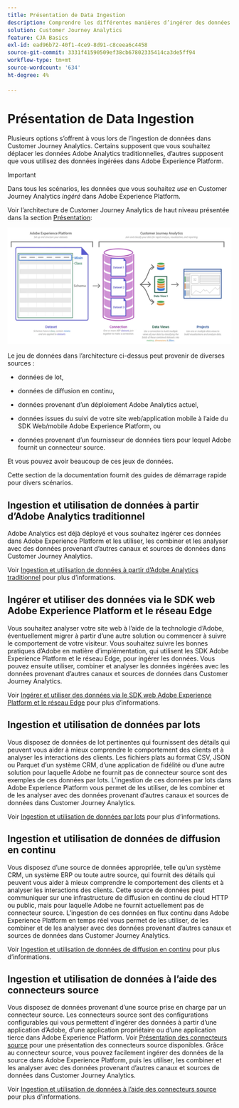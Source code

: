 ```yaml
---
title: Présentation de Data Ingestion
description: Comprendre les différentes manières d’ingérer des données dans Customer Journey Analytics
solution: Customer Journey Analytics
feature: CJA Basics
exl-id: ead96b72-40f1-4ce9-8d91-c8ceea6c4458
source-git-commit: 3331f41590509ef38cb67802335414ca3de5ff94
workflow-type: tm+mt
source-wordcount: '634'
ht-degree: 4%

---
```


# Présentation de Data Ingestion

Plusieurs options s’offrent à vous lors de l’ingestion de données dans Customer Journey Analytics. Certains supposent que vous souhaitez déplacer les données Adobe Analytics traditionnelles, d’autres supposent que vous utilisez des données ingérées dans Adobe Experience Platform.

>[!IMPORTANT]
>
>Dans tous les scénarios, les données que vous souhaitez _use_ en Customer Journey Analytics _ingéré_ dans Adobe Experience Platform.


Voir l’architecture de Customer Journey Analytics de haut niveau présentée dans la section [Présentation](https://experienceleague.adobe.com/docs/analytics-platform/using/cja-overview/cja-overview.html?lang=fr):

![Customer Journey Analytics](./assets/cja-architecture.png)

Le jeu de données dans l’architecture ci-dessus peut provenir de diverses sources :

- données de lot,

- données de diffusion en continu,

- données provenant d’un déploiement Adobe Analytics actuel,

- données issues du suivi de votre site web/application mobile à l’aide du SDK Web/mobile Adobe Experience Platform, ou

- données provenant d’un fournisseur de données tiers pour lequel Adobe fournit un connecteur source.

Et vous pouvez avoir beaucoup de ces jeux de données.

Cette section de la documentation fournit des guides de démarrage rapide pour divers scénarios.

## Ingestion et utilisation de données à partir d’Adobe Analytics traditionnel

Adobe Analytics est déjà déployé et vous souhaitez ingérer ces données dans Adobe Experience Platform et les utiliser, les combiner et les analyser avec des données provenant d’autres canaux et sources de données dans Customer Journey Analytics.

Voir [Ingestion et utilisation de données à partir d’Adobe Analytics traditionnel](./analytics.md) pour plus d’informations.

## Ingérer et utiliser des données via le SDK web Adobe Experience Platform et le réseau Edge

Vous souhaitez analyser votre site web à l’aide de la technologie d’Adobe, éventuellement migrer à partir d’une autre solution ou commencer à suivre le comportement de votre visiteur. Vous souhaitez suivre les bonnes pratiques d’Adobe en matière d’implémentation, qui utilisent les SDK Adobe Experience Platform et le réseau Edge, pour ingérer les données. Vous pouvez ensuite utiliser, combiner et analyser les données ingérées avec les données provenant d’autres canaux et sources de données dans Customer Journey Analytics.

Voir [Ingérer et utiliser des données via le SDK web Adobe Experience Platform et le réseau Edge](./aepwebsdk.md) pour plus d’informations.

## Ingestion et utilisation de données par lots

Vous disposez de données de lot pertinentes qui fournissent des détails qui peuvent vous aider à mieux comprendre le comportement des clients et à analyser les interactions des clients. Les fichiers plats au format CSV, JSON ou Parquet d’un système CRM, d’une application de fidélité ou d’une autre solution pour laquelle Adobe ne fournit pas de connecteur source sont des exemples de ces données par lots. L’ingestion de ces données par lots dans Adobe Experience Platform vous permet de les utiliser, de les combiner et de les analyser avec des données provenant d’autres canaux et sources de données dans Customer Journey Analytics.

Voir [Ingestion et utilisation de données par lots](./batch.md) pour plus d’informations.

## Ingestion et utilisation de données de diffusion en continu

Vous disposez d’une source de données appropriée, telle qu’un système CRM, un système ERP ou toute autre source, qui fournit des détails qui peuvent vous aider à mieux comprendre le comportement des clients et à analyser les interactions des clients. Cette source de données peut communiquer sur une infrastructure de diffusion en continu de cloud HTTP ou public, mais pour laquelle Adobe ne fournit actuellement pas de connecteur source. L’ingestion de ces données en flux continu dans Adobe Experience Platform en temps réel vous permet de les utiliser, de les combiner et de les analyser avec des données provenant d’autres canaux et sources de données dans Customer Journey Analytics.

Voir [Ingestion et utilisation de données de diffusion en continu](./streaming.md) pour plus d’informations.

## Ingestion et utilisation de données à l’aide des connecteurs source

Vous disposez de données provenant d’une source prise en charge par un connecteur source. Les connecteurs source sont des configurations configurables qui vous permettent d’ingérer des données à partir d’une application d’Adobe, d’une application propriétaire ou d’une application tierce dans Adobe Experience Platform. Voir [Présentation des connecteurs source](https://experienceleague.adobe.com/docs/experience-platform/sources/home.html?lang=fr) pour une présentation des connecteurs source disponibles. Grâce au connecteur source, vous pouvez facilement ingérer des données de la source dans Adobe Experience Platform, puis les utiliser, les combiner et les analyser avec des données provenant d’autres canaux et sources de données dans Customer Journey Analytics.

Voir [Ingestion et utilisation de données à l’aide des connecteurs source](./sources.md) pour plus d’informations.
